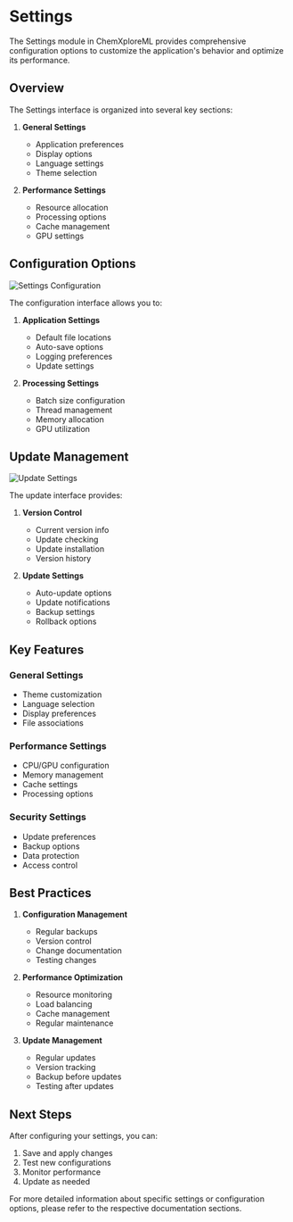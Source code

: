 # Settings

The Settings module in ChemXploreML provides comprehensive configuration options to customize the application's behavior and optimize its performance.

## Overview

The Settings interface is organized into several key sections:

1. **General Settings**
   - Application preferences
   - Display options
   - Language settings
   - Theme selection

2. **Performance Settings**
   - Resource allocation
   - Processing options
   - Cache management
   - GPU settings

## Configuration Options

![Settings Configuration](/screenshots/settings/cxml-settings-configurations.png)

The configuration interface allows you to:

1. **Application Settings**
   - Default file locations
   - Auto-save options
   - Logging preferences
   - Update settings

2. **Processing Settings**
   - Batch size configuration
   - Thread management
   - Memory allocation
   - GPU utilization

## Update Management

![Update Settings](/screenshots/settings/cxml-settings-update.png)

The update interface provides:

1. **Version Control**
   - Current version info
   - Update checking
   - Update installation
   - Version history

2. **Update Settings**
   - Auto-update options
   - Update notifications
   - Backup settings
   - Rollback options

## Key Features

### General Settings

- Theme customization
- Language selection
- Display preferences
- File associations

### Performance Settings

- CPU/GPU configuration
- Memory management
- Cache settings
- Processing options

### Security Settings

- Update preferences
- Backup options
- Data protection
- Access control

## Best Practices

1. **Configuration Management**
   - Regular backups
   - Version control
   - Change documentation
   - Testing changes

2. **Performance Optimization**
   - Resource monitoring
   - Load balancing
   - Cache management
   - Regular maintenance

3. **Update Management**
   - Regular updates
   - Version tracking
   - Backup before updates
   - Testing after updates

## Next Steps

After configuring your settings, you can:

1. Save and apply changes
2. Test new configurations
3. Monitor performance
4. Update as needed

For more detailed information about specific settings or configuration options, please refer to the respective documentation sections.
